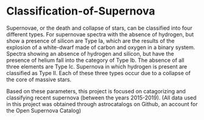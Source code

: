 # Classification-of-Supernova

Supernovae, or the death and collapse of stars, can be classified into four different types. 
For supernovae spectra with the absence of hydrogen, but show a presence of silicon are Type Ia, which are the results of the explosion of a white-dwarf made of carbon and oxygen in a binary system.
Spectra showing an absence of hydrogen and silicon, but have the presence of helium fall into the category of Type Ib. The absence of all three elements are Type Ic. Supernova in which hydrogen is present are classified as Type II. Each of these three types occur due to a collapse of the core of massive stars. 

Based on these parameters, this project is focused on catagorizing and classifying recent supernova (between the years 2015-2019).
(All data used in this project was obtained through astrocatalogs on Github, an account for the Open Supernova Catalog)
